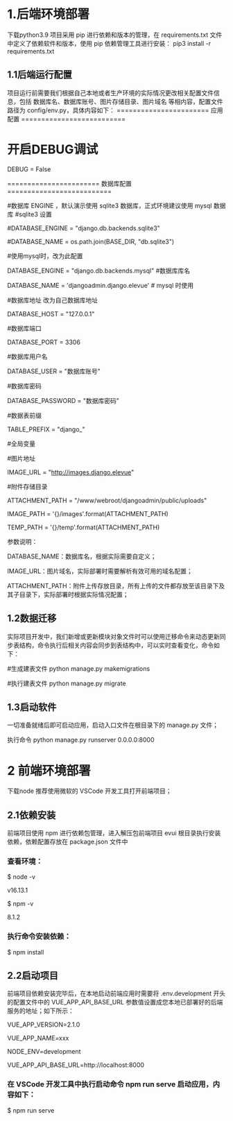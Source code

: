 # 1.后端环境部署
下载python3.9
项目采用 pip 进行依赖和版本的管理，在 requirements.txt 文件中定义了依赖软件和版本，使用 pip 依赖管理工具进行安装：
pip3 install -r requirements.txt
## 1.1后端运行配置
项目运行前需要我们根据自己本地或者生产环境的实际情况更改相关配置文件信息，包括 数据库名、数据库账号、图片存储目录、图片域名 等相内容，配置文件路径为 config/env.py，具体内容如下：
 ======================= 应用配置 ==========================

# 开启DEBUG调试
DEBUG = False

 ======================= 数据库配置 ==========================

#数据库 ENGINE ，默认演示使用 sqlite3 数据库，正式环境建议使用 mysql 数据库
#sqlite3 设置

#DATABASE_ENGINE = "django.db.backends.sqlite3"

#DATABASE_NAME = os.path.join(BASE_DIR, "db.sqlite3")

#使用mysql时，改为此配置

DATABASE_ENGINE = "django.db.backends.mysql"
#数据库库名

DATABASE_NAME = 'djangoadmin.django.elevue'  # mysql 时使用

#数据库地址 改为自己数据库地址

DATABASE_HOST = "127.0.0.1"

#数据库端口

DATABASE_PORT = 3306

#数据库用户名

DATABASE_USER = "数据库账号"

#数据库密码

DATABASE_PASSWORD = "数据库密码"

#数据表前缀

TABLE_PREFIX = "django_"

#全局变量

#图片地址

IMAGE_URL = "http://images.django.elevue"

#附件存储目录

ATTACHMENT_PATH = "/www/webroot/djangoadmin/public/uploads"

IMAGE_PATH = '{}/images'.format(ATTACHMENT_PATH)

TEMP_PATH = '{}/temp'.format(ATTACHMENT_PATH)

参数说明：

DATABASE_NAME：数据库名，根据实际需要自定义；

IMAGE_URL：图片域名，实际部署时需要解析有效可用的域名配置；

ATTACHMENT_PATH：附件上传存放目录，所有上传的文件都存放至该目录下及其子目录下，实际部署时根据实际情况配置；


## 1.2数据迁移
实际项目开发中，我们新增或更新模块对象文件时可以使用迁移命令来动态更新同步表结构，命令执行后相关内容会同步到表结构中，可以实时查看变化，命令如下：

#生成建表文件
python manage.py makemigrations

#执行建表文件
python manage.py migrate
## 1.3启动软件
一切准备就绪后即可启动应用，启动入口文件在根目录下的 manage.py 文件；

执行命令 python manage.py runserver 0.0.0.0:8000
# 2 前端环境部署
下载node
推荐使用微软的 VSCode 开发工具打开前端项目；
## 2.1依赖安装
前端项目使用 npm 进行依赖包管理，进入解压包前端项目 evui 根目录执行安装依赖，依赖配置存放在 package.json 文件中

### 查看环境：

$ node -v

v16.13.1

$ npm -v

8.1.2
### 执行命令安装依赖：
$ npm install
## 2.2启动项目
前端项目依赖安装完毕后，在本地启动前端应用时需要将 .env.development 开头的配置文件中的 VUE_APP_API_BASE_URL 参数值设置成您本地已部署好的后端服务的地址；如下所示：

VUE_APP_VERSION=2.1.0

VUE_APP_NAME=xxx

NODE_ENV=development

VUE_APP_API_BASE_URL=http://localhost:8000
### 在 VSCode 开发工具中执行启动命令 npm run serve 启动应用，内容如下：
$ npm run serve

